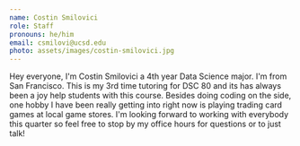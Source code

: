 ```yaml
---
name: Costin Smilovici
role: Staff
pronouns: he/him
email: csmilovi@ucsd.edu
photo: assets/images/costin-smilovici.jpg
---
```

Hey everyone, I'm Costin Smilovici a 4th year Data Science major. I'm from San Francisco. This is my 3rd time tutoring for DSC 80 and its has always been a joy help students with this course. Besides doing coding on the side, one hobby I have been really getting into right now  is playing trading card games at local game stores. I'm looking forward to working with everybody this quarter so feel free to stop by my office hours for questions or to just talk!